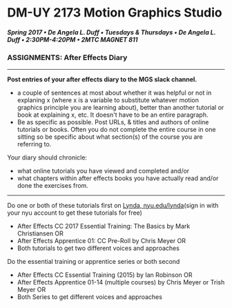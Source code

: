 # DM-UY 2173 Motion Graphics Studio

##### Spring 2017 • De Angela L. Duff • Tuesdays &amp; Thursdays • De Angela L. Duff • 2:30PM-4:20PM • 2MTC MAGNET 811

### ASSIGNMENTS: After Effects Diary
 ---

**Post entries of your after effects diary to the MGS slack channel.** 
* a couple of sentences at most about whether it was helpful or not in explaning x (where x is a variable to substitute whatever motion graphics principle you are learning about), better than another tutorial or book at explaining x, etc. It doesn't have to be an entire paragraph.
* Be as specific as possible. Post URLs, & titles and authors of online tutorials or books. Often you do not complete the entire course in one sitting so be specific about what section(s) of the course you are referring to.

Your diary should chronicle: 
* what online tutorials you have viewed and completed and/or 
* what chapters within after effects books you have actually read and/or done the exercises from.

---
Do one or both of these tutorials first on [Lynda, nyu.edu/lynda](http://nyu.edu/lynda)(sign in with your nyu account to get these tutorials for free)
* After Effects CC 2017 Essential Training: The Basics by Mark Christiansen OR 
* After Effects Apprentice 01: CC Pre-Roll by Chris Meyer OR 
* Both tutorials to get two different voices and approaches

Do the essential training or apprentice series or both second
* After Effects CC Essential Training (2015) by Ian Robinson OR 
* After Effects Apprentice 01-14 (multiple courses) by Chris Meyer or Trish Meyer OR 
* Both Series to get different voices and approaches


